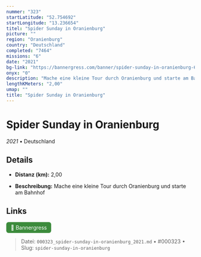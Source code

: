 ```yaml
---
nummer: "323"
startLatitude: "52.754692"
startLongitude: "13.236654"
titel: "Spider Sunday in Oranienburg"
picture: ""
region: "Oranienburg"
country: "Deutschland"
completed: "7464"
missions: "6"
date: "2021"
bg-link: "https://bannergress.com/banner/spider-sunday-in-oranienburg-67de"
onyx: "0"
description: "Mache eine kleine Tour durch Oranienburg und starte am Bahnhof"
lengthKMeters: "2,00"
umap: ""
title: "Spider Sunday in Oranienburg"
---
```

# Spider Sunday in Oranienburg

*2021* • Deutschland



## Details
- **Distanz (km):** 2,00



- **Beschreibung:** Mache eine kleine Tour durch Oranienburg und starte am Bahnhof


## Links
<div style="margin-top: 0.5em;">
<a href="https://bannergress.com/banner/spider-sunday-in-oranienburg-67de" target="_blank" style="display:inline-block;margin-right:8px;padding:6px 12px;background-color:#3c8b3c;color:white;text-decoration:none;border-radius:6px;">🔗 Bannergress</a>

</div>


> Datei: `000323_spider-sunday-in-oranienburg_2021.md` • #000323 • Slug: `spider-sunday-in-oranienburg`
